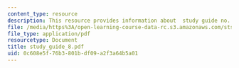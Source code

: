 ```yaml
---
content_type: resource
description: This resource provides information about  study guide no. 8.
file: /media/https%3A/open-learning-course-data-rc.s3.amazonaws.com/sts-005-disease-and-society-in-america-fall-2005/0c608e5f76b3801bdf09a2f3a64b5a01_study_guide_8.pdf
file_type: application/pdf
resourcetype: Document
title: study_guide_8.pdf
uid: 0c608e5f-76b3-801b-df09-a2f3a64b5a01
---
```

